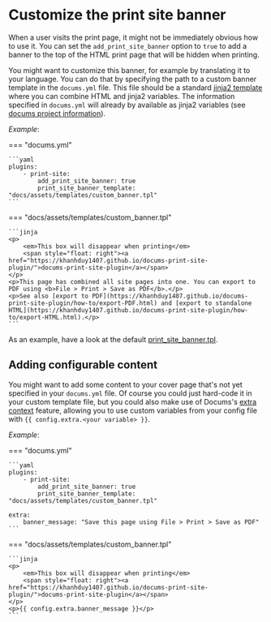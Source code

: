 # Customize the print site banner

When a user visits the print page, it might not be immediately obvious how to use it. You can set the `add_print_site_banner` option to `true` to add a banner to the top of the HTML print page that will be hidden when printing.

You might want to customize this banner, for example by translating it to your language. You can do that by specifying the path to a custom banner template in the `docums.yml` file. This file should be a standard [jinja2 template](https://jinja.palletsprojects.com/en/2.11.x/templates/) where you can combine HTML and jinja2 variables. The information specified in `docums.yml` will already by available as jinja2 variables (see [docums project information](https://khanhduy1407.github.io/docums/user-guide/configuration/#project-information)).

_Example_:

=== "docums.yml"

    ```yaml
    plugins:
        - print-site:
            add_print_site_banner: true
            print_site_banner_template: "docs/assets/templates/custom_banner.tpl"
    ```

=== "docs/assets/templates/custom_banner.tpl"

    ```jinja
    <p>
        <em>This box will disappear when printing</em>
        <span style="float: right"><a href="https://khanhduy1407.github.io/docums-print-site-plugin/">docums-print-site-plugin</a></span>
    </p>
    <p>This page has combined all site pages into one. You can export to PDF using <b>File > Print > Save as PDF</b>.</p>
    <p>See also [export to PDF](https://khanhduy1407.github.io/docums-print-site-plugin/how-to/export-PDF.html) and [export to standalone HTML](https://khanhduy1407.github.io/docums-print-site-plugin/how-to/export-HTML.html).</p>
    ```

As an example, have a look at the default [print_site_banner.tpl](https://github.com/khanhduy1407/docums-print-site-plugin/tree/master/docums_print_site_plugin/templates/print_site_banner.tpl).

## Adding configurable content

You might want to add some content to your cover page that's not yet specified in your `docums.yml` file.
Of course you could just hard-code it in your custom template file, but you could also make use of Docums's [extra context](https://khanhduy1407.github.io/docums/user-guide/custom-themes/#extra-context) feature, allowing you to use custom variables from your config file with `{{ config.extra.<your variable> }}`.

_Example_:

=== "docums.yml"

    ```yaml
    plugins:
        - print-site:
            add_print_site_banner: true
            print_site_banner_template: "docs/assets/templates/custom_banner.tpl"

    extra:
        banner_message: "Save this page using File > Print > Save as PDF"
    ```

=== "docs/assets/templates/custom_banner.tpl"

    ```jinja
    <p>
        <em>This box will disappear when printing</em>
        <span style="float: right"><a href="https://khanhduy1407.github.io/docums-print-site-plugin/">docums-print-site-plugin</a></span>
    </p>
    <p>{{ config.extra.banner_message }}</p>
    ```


